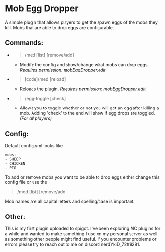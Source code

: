 # Mob Egg Dropper
A simple plugin that allows players to get the spawn eggs of the mobs they kill. Mobs that are able to drop eggs are configurable.


## Commands:
 - > /med [list] [remove/add]
   - Modify the config and show/change what mobs can drop eggs. *Requires permission: mobEggDropper.edit*



 - > [code]/med [reload]
    - Reloads the plugin. *Requires permission: mobEggDropper.edit*

 - > /egg-toggle [check]
    - Allows you to toggle whether or not you will get an egg after killing a mob. Adding 'check' to the end will show if egg drops are toggled. *(For all players)*


## Config:
Default config.yml looks like

    mobs:
    - SHEEP
    - CHICKEN
    - PIG  

To add or remove mobs you want to be able to drop eggs either change this config file or use the 
>/med [list] [remove/add]
>
Mob names are all capital letters and spelling/case is important.


## Other:
This is my first plugin uploaded to spigot. I've been exploring MC plugins for a while and wanted to make something I use on my personal server as well as something other people might find useful. If you encounter problems or errors please try to reach out to me on discord nerdYkiD_72#8281.
